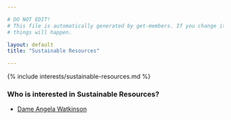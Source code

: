 ```yaml
---

# DO NOT EDIT!
# This file is automatically generated by get-members. If you change it, bad
# things will happen.

layout: default
title: "Sustainable Resources"

---
```


{% include interests/sustainable-resources.md %}

### Who is interested in Sustainable Resources?


* [Dame  Angela Watkinson](/members/dame-angela-watkinson.html)
